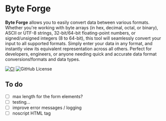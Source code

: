 # Byte Forge

**Byte Forge** allows you to easily convert data between various formats.
Whether you're working with byte arrays (in hex, decimal, octal, or binary),
ASCII or UTF-8 strings, 32-bit/64-bit floating-point numbers, or signed/unsigned
integers (8 to 64-bit), this tool will seamlessly convert your input to all
supported formats. Simply enter your data in any format, and instantly view its
equivalent representation across all others. Perfect for developers, engineers,
or anyone needing quick and accurate data format conversions!formats and data
types.

[![CI](https://github.com/piscilus/byteforge/actions/workflows/ci.yml/badge.svg)](https://github.com/piscilus/byteforge/actions/workflows/ci.yml)
![GitHub License](https://img.shields.io/github/license/piscilus/byteforge)

## To do

- [ ] max length for the form elements?
- [ ] testing...
- [ ] improve error messages / logging
- [ ] noscript HTML tag
